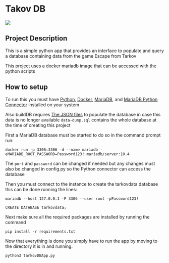 # Takov DB
![](https://github.com/UMBC-CMSC461-SP2022/project-tarkov-database/tree/main/SampleImages)

## Project Description
This is a simple python app that provides an interface to populate and query a
database containing data from the game Escape from Tarkov

This project uses a docker mariadb image that can be accessed with the python scripts

## How to setup
To run this you must have [Python](https://www.python.org/downloads/), 
[Docker](https://www.docker.com/products/docker-desktop/), 
[MariaDB](https://mariadb.com/downloads/community/),
and [MariaDB Python Connector](https://mariadb.com/downloads/connectors/connectors-data-access/python-connector) installed on your system

Also buildDB requires [The JSON files](https://github.com/TarkovTracker/tarkovdata) to populate the database in case this data is no longer available `data-dump.sql` contains the whole database at the time of creating this project

First a MariaDB database must be started to do so in the command prompt run:

`docker run -p 3306:3306 -d --name mariadb -eMARIADB_ROOT_PASSWORD=Password123! mariadb/server:10.4`

The `port` and `password` can be changed if needed but any changes must also be changed in config.py
so the Python connector can access the database

Then you must connect to the instance to create the tarkovdata database this can be done running the lines:

`mariadb --host 127.0.0.1 -P 3306 --user root -pPassword123!`

`CREATE DATABASE tarkovdata;`

Next make sure all the required packages are installed by running the command

`pip install -r requirements.txt`
<!--`pip freeze > requirements.txt`-->
<!--`mysqldump -u root -p tarkovdata > data-dump.sql` -->
Now that everything is done you simply have to run the app by moving to the directory it is in and running:

`python3 tarkovDBApp.py`
